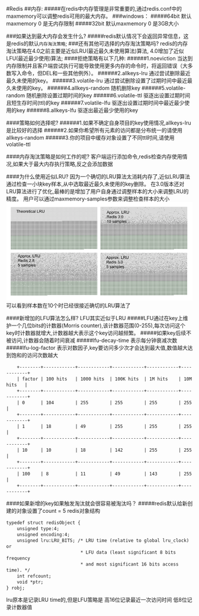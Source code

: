 #Redis
##内存:
#####在redis中内存管理是非常重要的,通过redis.conf中的maxmemory可以调整redis可用的最大内存。
###windows：
#####64bit 默认maxmemory 0 是无内存限制
#####32bit 默认maxmemory 0 是3GB大小

###如果达到最大内存会发生什么?
#####redis默认情况下会返回异常信息，这是redis的默认`内存淘汰策略`;
###还有其他可选择的内存淘汰策略吗?
redis的内存淘汰策略在4.0之前主要是近似LRU(最近最久未使用算法)算法,
4.0增加了近似LFU(最近最少使用)算法;
####拒绝策略有以下几种:
######1.noeviction 
当达到内存限制并且客户端尝试执行可能导致使用更多内存的命令时，将返回错误（大多数写入命令，但DEL和一些其他例外）。
######2.allkeys-lru
通过尝试删除最近最久未使用的key。
######3.volatile-lru
通过尝试删除设置了过期时间中最近最久未使用的key。
######4.allkeys-random
随机删除key
######5.volatile-random
随机删除设置过期时间的key
######6.volatile-ttl
驱逐出设置过期时间且短生存时间(ttl)的key
######7.volatile-lfu
驱逐出设置过期时间中最近最少使用的key
######8.allkeys-lfu
驱逐出最近最少使用的key

####策略如何选择呢?
######1.如果不确定自身项目的key使用情况,allkeys-lru是比较好的选择
######2.如果你希望所有元素的访问都是分布统一的请使用allkeys-random
######3.你的项目中缓存对象设置了不同ttl时间,请使用volatile-ttl

####内存淘汰策略是如何工作的呢?
客户端运行添加命令,redis检查内存使用情况,如果大于最大内存执行策略,反之会添加数据

####为什么使用近似LRU?
因为一个确切的LRU算法太消耗内存了,近似LRU算法通过检查一小块key样本,从中选取最近最久未使用的key删除。
在3.0版本还对LRU算法进行了优化,最棒的是增加了用户自身通过调整样本的大小来调整LRU的精度。
用户可以通过maxmemory-samples参数来调整检查样本的大小 
![Image text](lru_comparison.png)
可以看到样本数在10个时已经很接近确切的LRU算法了

####新增加的LFU算法怎么样?
LFU其实近似于LRU
#####LFU通过在key上维护一个几位bits的计数器(Morris counter),该计数器范围(0-255),每次访问这个key时计数器就增大,计数器越大表示这个key访问越频繁。
#####如果key后续不被访问,计数器会随着时间衰减
#####lfu-decay-time 表示每分钟衰减次数  
#####lfu-log-factor 表示对数因子,key要访问多少次才会达到最大值,数值越大达到饱和的访问次数越大
```
    +--------+------------+------------+------------+------------+------------+
    | factor | 100 hits   | 1000 hits  | 100K hits  | 1M hits    | 10M hits   |
    +--------+------------+------------+------------+------------+------------+
    | 0      | 104        | 255        | 255        | 255        | 255        |
    +--------+------------+------------+------------+------------+------------+
    | 1      | 18         | 49         | 255        | 255        | 255        |
    +--------+------------+------------+------------+------------+------------+
    | 10     | 10         | 18         | 142        | 255        | 255        |
    +--------+------------+------------+------------+------------+------------+
    | 100    | 8          | 11         | 49         | 143        | 255        |
    +--------+------------+------------+------------+------------+------------+
```
####如果新增的key如果触发淘汰就会很容易被淘汰吗？
#####redis默认给新创建的对象设置了count = 5
redis对象结构
```
typedef struct redisObject {
    unsigned type:4;
    unsigned encoding:4;
    unsigned lru:LRU_BITS; /* LRU time (relative to global lru_clock) or
                            * LFU data (least significant 8 bits frequency
                            * and most significant 16 bits access time). */
    int refcount;
    void *ptr;
} robj;
```
lru原本是记录LRU time的,但是LFU策略是 高16位记录最近一次访问时间 低8位记录计数器值

